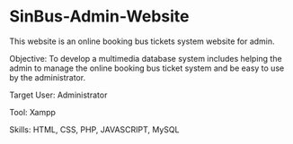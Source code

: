 # SinBus-Admin-Website
This website is an online booking bus tickets system website for admin.

Objective: To develop a multimedia database system includes helping the admin to manage the online booking bus ticket system and be easy to use by the administrator.

Target User: Administrator

Tool: Xampp

Skills: HTML, CSS, PHP, JAVASCRIPT, MySQL
